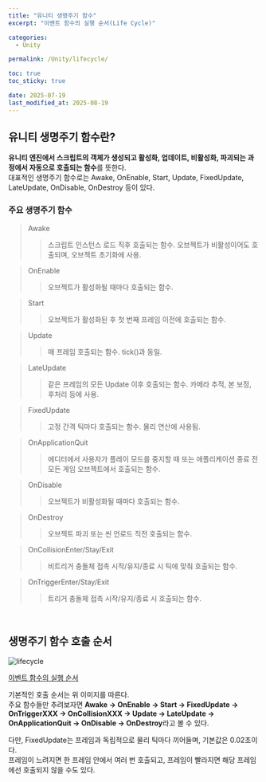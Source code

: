 ```yaml
---
title: "유니티 생명주기 함수"
excerpt: "이벤트 함수의 실행 순서(Life Cycle)"

categories:
  - Unity

permalink: /Unity/lifecycle/

toc: true
toc_sticky: true

date: 2025-07-19
last_modified_at: 2025-08-19
---
```


## 유니티 생명주기 함수란?

**유니티 엔진에서 스크립트의 객체가 생성되고 활성화, 업데이트, 비활성화, 파괴되는 과정에서 자동으로 호출되는 함수**를 뜻한다.\
대표적인 생명주기 함수로는 Awake, OnEnable, Start, Update, FixedUpdate, LateUpdate, OnDisable, OnDestroy 등이 있다.

### 주요 생명주기 함수

> Awake
>> 스크립트 인스턴스 로드 직후 호출되는 함수. 오브젝트가 비활성이어도 호출되며, 오브젝트 초기화에 사용.

> OnEnable
>> 오브젝트가 활성화될 때마다 호출되는 함수.

> Start
>> 오브젝트가 활성화된 후 첫 번째 프레임 이전에 호출되는 함수.

> Update
>> 매 프레임 호출되는 함수. tick()과 동일.

> LateUpdate
>> 같은 프레임의 모든 Update 이후 호출되는 함수. 카메라 추적, 본 보정, 후처리 등에 사용.

> FixedUpdate
>> 고정 간격 틱마다 호출되는 함수. 물리 연산에 사용됨.

> OnApplicationQuit
>> 에디터에서 사용자가 플레이 모드를 중지할 때 또는 애플리케이션 종료 전 모든 게임 오브젝트에서 호출되는 함수. 

> OnDisable
>> 오브젝트가 비활성화될 때마다 호출되는 함수.

> OnDestroy
>> 오브젝트 파괴 또는 씬 언로드 직전 호출되는 함수.

> OnCollisionEnter/Stay/Exit
>> 비트리거 충돌체 접촉 시작/유지/종료 시 틱에 맞춰 호출되는 함수.

> OnTriggerEnter/Stay/Exit
>> 트리거 충돌체 접촉 시작/유지/종료 시 호출되는 함수.

<br>

## 생명주기 함수 호출 순서

![lifecycle](https://github.com/user-attachments/assets/f1ef984d-5de8-4d9b-9c55-a14238bc98fb)

[이벤트 함수의 실행 순서](https://docs.unity3d.com/kr/2019.4/Manual/ExecutionOrder.html)

기본적인 호출 순서는 위 이미지를 따른다.\
주요 함수들만 추려보자면 **Awake -> OnEnable -> Start -> FixedUpdate -> OnTriggerXXX
-> OnCollisionXXX -> Update -> LateUpdate -> OnApplicationQuit -> OnDisable -> OnDestroy**라고 볼 수 있다.

다만, FixedUpdate는 프레임과 독립적으로 물리 틱마다 끼어들며, 기본값은 0.02초이다.\
프레임이 느려지면 한 프레임 안에서 여러 번 호출되고, 프레임이 빨라지면 해당 프레임에선 호출되지 않을 수도 있다.
